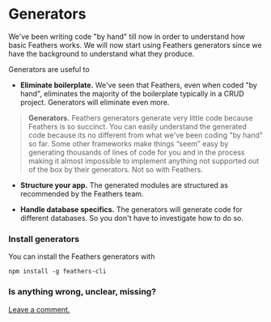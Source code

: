 # Generators

We've been writing code "by hand" till now in order to understand how basic Feathers works.
We will now start using Feathers generators since we have the background to understand what they produce.

Generators are useful to

- **Eliminate boilerplate.**
We've seen that Feathers, even when coded "by hand",
eliminates the majority of the boilerplate typically in a CRUD project.
Generators will eliminate even more.

> **Generators.**
Feathers generators generate very little code because Feathers is so succinct.
You can easily understand the generated code because its no different from what we've been
coding "by hand" so far.
Some other frameworks make things “seem” easy by generating thousands of lines of code for you
and in the process making it almost impossible to implement anything not supported out of the box
by their generators.
Not so with Feathers.

- **Structure your app.**
The generated modules are structured as recommended by the Feathers team.

- **Handle database specifics.**
The generators will generate code for different databases.
So you don't have to investigate how to do so.

### Install generators

You can install the Feathers generators with

`npm install -g feathers-cli`

### Is anything wrong, unclear, missing?
[Leave a comment.](https://github.com/feathersjs/feathers-guide/issues/new?title=Comment:Step-Generators-Readme&body=Comment:Step-Generators-Readme)
